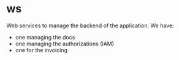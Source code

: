 # ws
Web services to manage the backend of the application. We have:
* one managing the docs
* one managing the authorizations (IAM)
* one for the invoicing
